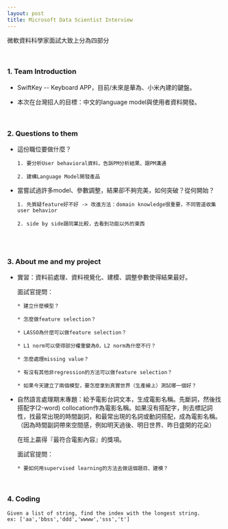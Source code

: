 ```yaml
---
layout: post
title: Microsoft Data Scientist Interview
---
```

微軟資料科學家面試大致上分為四部分

<br>

### 1. Team Introduction   
  
  * SwiftKey -- Keyboard APP，目前/未來是華為、小米內建的鍵盤。

  * 本次在台灣招人的目標：中文的language model與使用者資料開發。
    
<!-- more -->    

<br>

### 2. Questions to them  
  
* 這份職位要做什麼？

      1. 要分析User behavioral資料，告訴PM分析結果、跟PM溝通
    
      2. 建構Language Model開發產品
    
* 當嘗試過許多model、參數調整，結果卻不夠完美，如何突破？從何開始？

      1. 先質疑feature好不好 -> 改進方法：domain knowledge很重要，不同管道收集user behavior
    
      2. side by side跟同業比較，去看到功能以外的東西  

<br>  

### 3. About me and my project  
  
* 實習：資料前處理、資料視覺化、建模、調整參數使得結果最好。

    面試官提問：

      * 建立什麼模型？

      * 怎麼做feature selection？

      * LASSO為什麼可以做feature selection？

      * L1 norm可以使得部分權重變為0，L2 norm為什麼不行？

      * 怎麼處理missing value？

      * 有沒有其他非regression的方法可以做feature selection？

      * 如果今天建立了兩個模型，要怎麼拿到真實世界（生產線上）測試哪一個好？


* 自然語言處理期末專題：給予電影台詞文本，生成電影名稱。先斷詞，然後找搭配字(2-word) collocation作為電影名稱。如果沒有搭配字，則去標記詞性，找最常出現的時間副詞，和最常出現的名詞或動詞搭配，成為電影名稱。（因為時間副詞帶來空間感，例如明天過後、明日世界、昨日盛開的花朵）

    在班上贏得『最符合電影內容』的獎項。 

    面試官提問：

      * 要如何用supervised learning的方法去做這個題目、建模？    
      
<br>    

### 4. Coding  

```
Given a list of string, find the index with the longest string.
ex: ['aa','bbss','ddd','wwww','sss','t']
```
